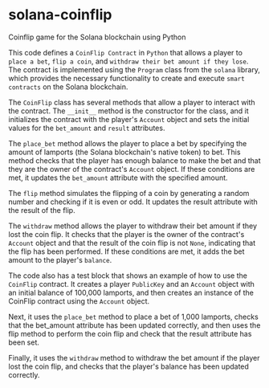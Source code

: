 # solana-coinflip
 Coinflip game for the Solana blockchain using Python

This code defines a `CoinFlip Contract` in `Python` that allows a player to `place a bet`, `flip a coin`, and `withdraw their bet amount if they lose`.
The contract is implemented using the `Program` class from the `solana` library, which provides the necessary functionality to create and execute `smart contracts` on the Solana blockchain.

The `CoinFlip` class has several methods that allow a player to interact with the contract. The `__init__` method is the constructor for the class, and it initializes the contract with the player's `Account` object and sets the initial values for the `bet_amount` and `result` attributes.

The `place_bet` method allows the player to place a bet by specifying the amount of lamports (the Solana blockchain's native token) to bet. This method checks that the player has enough balance to make the bet and that they are the owner of the contract's `Account` object. If these conditions are met, it updates the `bet_amount` attribute with the specified amount.

The `flip` method simulates the flipping of a coin by generating a random number and checking if it is even or odd. It updates the result attribute with the result of the flip.

The `withdraw` method allows the player to withdraw their bet amount if they lost the coin flip. It checks that the player is the owner of the contract's `Account` object and that the result of the coin flip is not `None`, indicating that the flip has been performed. If these conditions are met, it adds the bet amount to the player's `balance`.

The code also has a test block that shows an example of how to use the `CoinFlip` contract. It creates a player `PublicKey` and an `Account` object with an initial balance of 100,000 lamports, and then creates an instance of the CoinFlip contract using the `Account` object.

Next, it uses the `place_bet` method to place a bet of 1,000 lamports, checks that the bet_amount attribute has been updated correctly, and then uses the flip method to perform the coin flip and check that the result attribute has been set.

Finally, it uses the `withdraw` method to withdraw the bet amount if the player lost the coin flip, and checks that the player's balance has been updated correctly.